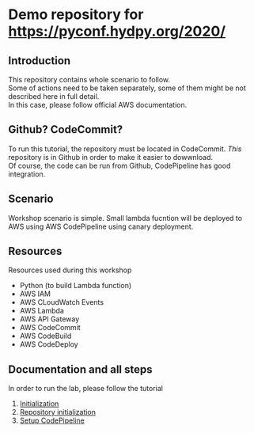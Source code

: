 # Demo repository for https://pyconf.hydpy.org/2020/

## Introduction

This repository contains whole scenario to follow.  
Some of actions need to be taken separately, some of them might be not described here in full detail.  
In this case, please follow official AWS documentation.

## Github? CodeCommit?

To run this tutorial, the repository must be located in CodeCommit. _This_ repository is in Github in order to make it easier to dowwnload.  
Of course, the code can be run from Github, CodePipeline has good integration. 

## Scenario

Workshop scenario is simple. Small lambda fucntion will be deployed to AWS using AWS CodePipeline using canary deployment.

## Resources

Resources used during this workshop

* Python (to build Lambda function)
* AWS IAM
* AWS CLoudWatch Events
* AWS Lambda
* AWS API Gateway
* AWS CodeCommit
* AWS CodeBuild
* AWS CodeDeploy

## Documentation and all steps

In order to run the lab, please follow the tutorial

1. [Initialization](docs/001_initialization.md)
2. [Repository initialization](docs/002_repository.md)
3. [Setup CodePipeline](docs/003_IaC.md)

